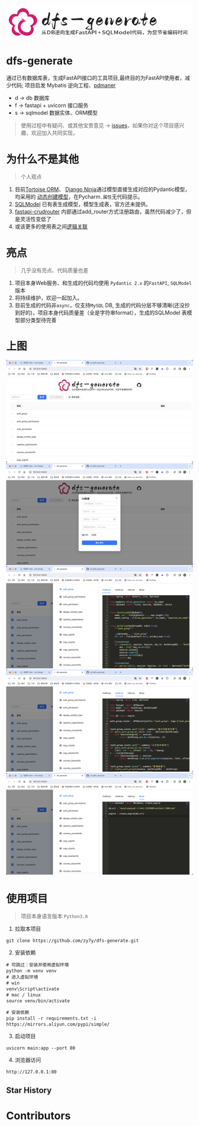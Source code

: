 ![dfs-generate](image/logo.png)
# dfs-generate
通过已有数据库表，生成FastAPI接口的工具项目,最终目的为FastAPI使用者，减少代码; 项目启发 Mybatis 逆向工程、[pdmaner](https://gitee.com/robergroup/pdmaner)

- d -> db 数据库
- f -> fastapi + uvicorn 接口服务
- s -> sqlmodel 数据实体、ORM模型

> 使用过程中有疑问、或其他宝贵意见 -> [issues](https://github.com/zy7y/dfs-generate/issues)，如果你对这个项目感兴趣，欢迎加入共同实现，
# 为什么不是其他
> 个人观点
1. 目前[Tortoise ORM](https://tortoise.github.io/)、 [Django Ninja](https://django-ninja.dev/)通过模型直接生成对应的Pydantic模型，均采用的 [动态创建模型](https://docs.pydantic.dev/latest/concepts/models/#dynamic-model-creation)，在Pycharm`.属性`无代码提示。
2. [SQLModel](https://github.com/tiangolo/sqlmodel/issues/654) 已有表生成模型，模型生成表，官方还未提供。
3. [fastapi-crudrouter](https://fastapi-crudrouter.awtkns.com/) 内部通过add_router方式注册路由，虽然代码减少了，但是灵活性变低了
4. 或该更多的使用表之间[逻辑关联](https://www.zhihu.com/question/20006142)

# 亮点
> 几乎没有亮点、代码质量也差
1. 项目本身Web服务、和生成的代码均使用 `Pydantic 2.x` 的`FastAPI`, `SQLModel` 版本
2. 将持续维护，欢迎一起加入。
3. 目前生成的代码非`async`，仅支持`MySQL` DB, 生成的代码分层不够清晰(还没抄到好的)，项目本身代码质量差（全是字符串format），生成的SQLModel 表模型部分类型待完善

# 上图
![home](image/home.png)
![conf](image/conf.png)
![model_code](image/model_code.png)
![router_code](image/router_code.png)
![db_code](image/db_code.png)
# 使用项目
> 项目本身语言版本 `Python3.8`
1. 拉取本项目
```shell
git clone https://github.com/zy7y/dfs-generate.git
```
2. 安装依赖
```shell
# 可跳过：安装并使用虚拟环境
python -m venv venv
# 进入虚拟环境
# win
venv\Script\activate
# mac / linux
source venv/bin/activate
```
```shell
# 安装依赖
pip install -r requirements.txt -i  https://mirrors.aliyun.com/pypi/simple/
```
3. 启动项目
```shell
uvicorn main:app --port 80
```
4. 浏览器访问
```shell
http://127.0.0.1:80
```

## Star History

<!-- STAR_HISTORY -->
<!-- /STAR_HISTORY -->
    


# Contributors

<!-- CONTRIBUTORS_SECTION -->
<!-- /CONTRIBUTORS_SECTION -->

